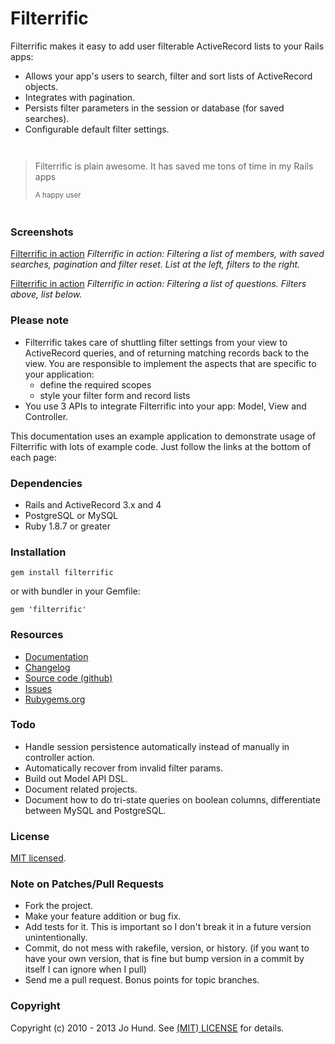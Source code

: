 Filterrific
===========

Filterrific makes it easy to add user filterable ActiveRecord lists to your Rails apps:

* Allows your app's users to search, filter and sort lists of ActiveRecord objects.
* Integrates with pagination.
* Persists filter parameters in the session or database (for saved searches).
* Configurable default filter settings.

<div style="margin: 3em 0;">
  <blockquote>
    <p>Filterrific is plain awesome. It has saved me tons of time in my Rails apps</p>
    <small>A happy user</small>
  </blockquote>
</div>

### Screenshots

[Filterrific in action](http://filterrific.clearcove.ca/images/screenshot_c.png)
<em>
  Filterrific in action: Filtering a list of members, with saved searches,
  pagination and filter reset. List at the left, filters to the right.
</em>

[Filterrific in action](http://filterrific.clearcove.ca/images/screenshot_q.png)
<em>
  Filterrific in action: Filtering a list of questions. Filters above, list below.
</em>



### Please note

* Filterrific takes care of shuttling filter settings from your view
  to ActiveRecord queries, and of returning matching records back to the view.
  You are responsible to implement the aspects that are specific
  to your application:
    * define the required scopes
    * style your filter form and record lists
* You use 3 APIs to integrate Filterrific into your app: Model, View and Controller.

This documentation uses an example application to demonstrate usage of Filterrific
with lots of example code. Just follow the links at the bottom of each page:



### Dependencies

* Rails and ActiveRecord 3.x and 4
* PostgreSQL or MySQL
* Ruby 1.8.7 or greater



### Installation

`gem install filterrific`

or with bundler in your Gemfile:

`gem 'filterrific'`



### Resources

* [Documentation](http://filterrific.clearcove.ca)
* [Changelog](https://github.com/jhund/filterrific/blob/master/CHANGELOG.md)
* [Source code (github)](https://github.com/jhund/filterrific)
* [Issues](https://github.com/jhund/filterrific/issues)
* [Rubygems.org](http://rubygems.org/gems/filterrific)



### Todo

* Handle session persistence automatically instead of manually in controller action.
* Automatically recover from invalid filter params.
* Build out Model API DSL.
* Document related projects.
* Document how to do tri-state queries on boolean columns, differentiate between MySQL and PostgreSQL.


### License

[MIT licensed](https://github.com/jhund/filterrific/blob/master/MIT-LICENSE).



### Note on Patches/Pull Requests

* Fork the project.
* Make your feature addition or bug fix.
* Add tests for it. This is important so I don't break it in a future version unintentionally.
* Commit, do not mess with rakefile, version, or history.
  (if you want to have your own version, that is fine but bump version in a commit by itself I can ignore when I pull)
* Send me a pull request. Bonus points for topic branches.



### Copyright

Copyright (c) 2010 - 2013 Jo Hund. See [(MIT) LICENSE](https://github.com/jhund/filterrific/blob/master/MIT-LICENSE) for details.
